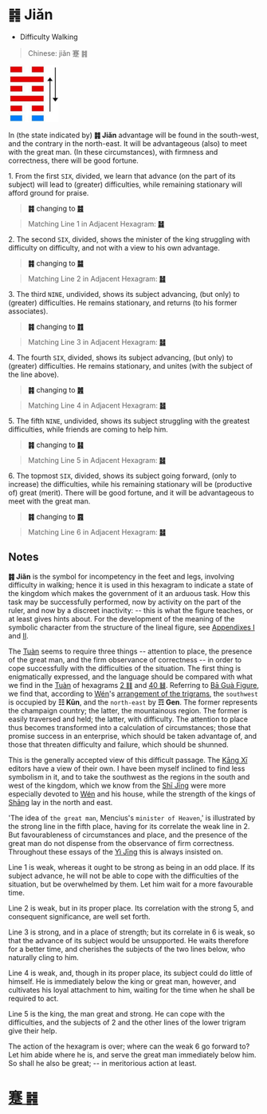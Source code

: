 # ䷦ Jiǎn

* Difficulty Walking

> Chinese: jiǎn 蹇 ䷦

<a id="p-141"/>

<img src="shapes/39.10.jpg" width="101" alt="蹇">

In (the state indicated by) **䷦ Jiǎn** advantage will be found in the south-west, and the contrary in the north-east. It will be advantageous (also) to meet with the great man. (In these circumstances), with firmness and correctness, there will be good fortune.

<a id="p-142"/>

1.<a id="39.1"/> From the first `SIX`, divided, we learn that advance (on the part of its subject) will lead to (greater) difficulties, while remaining stationary will afford ground for praise.

> **䷦** changing to [**䷾**](e697a2e6b58ejiji.md)

> Matching Line 1 in Adjacent Hexagram: [**䷧**](e8a7a3xie.md#40.1)

2.<a id="39.2"/> The second `SIX`, divided, shows the minister of the king struggling with difficulty on difficulty, and not with a view to his own advantage.

> **䷦** changing to [**䷯**](e4ba95jing.md)

> Matching Line 2 in Adjacent Hexagram: [**䷧**](e8a7a3xie.md#40.2)

3.<a id="39.3"/> The third `NINE`, undivided, shows its subject advancing, (but only) to (greater) difficulties. He remains stationary, and returns (to his former associates).

> **䷦** changing to [**䷇**](e6af94bi.md)

> Matching Line 3 in Adjacent Hexagram: [**䷧**](e8a7a3xie.md#40.3)

4.<a id="39.4"/> The fourth `SIX`, divided, shows its subject advancing, (but only) to (greater) difficulties. He remains stationary, and unites (with the subject of the line above).

> **䷦** changing to [**䷞**](e592b8xian.md)

> Matching Line 4 in Adjacent Hexagram: [**䷧**](e8a7a3xie.md#40.4)

5.<a id="39.5"/> The fifth `NINE`, undivided, shows its subject struggling with the greatest difficulties, while friends are coming to help him.

> **䷦** changing to [**䷎**](e8b0a6qian.md)

> Matching Line 5 in Adjacent Hexagram: [**䷧**](e8a7a3xie.md#40.5)

<a id="p-143"/>

6.<a id="39.6"/> The topmost `SIX`, divided, shows its subject going forward, (only to increase) the difficulties, while his remaining stationary will be (productive of) great (merit). There will be good fortune, and it will be advantageous to meet with the great man.

> **䷦** changing to [**䷴**](e6b890jian.md)

> Matching Line 6 in Adjacent Hexagram: [**䷧**](e8a7a3xie.md#40.6)

## Notes

**䷦ Jiǎn** is the symbol for incompetency in the feet and legs, involving difficulty in walking; hence it is used in this hexagram to indicate a state of the kingdom which makes the government of it an arduous task. How this task may be successfully performed, now by activity on the part of the ruler, and now by a discreet inactivity: -- this is what the figure teaches, or at least gives hints about. For the development of the meaning of the symbolic character from the structure of the lineal figure, see [Appendixes I](appendix01s1.md) and [II](appendix02s1.md).

The [Tuàn](https://ctext.org/book-of-changes/tuan-zhuan) seems to require three things -- attention to place, the presence of the great man, and the firm observance of correctness -- in order to cope successfully with the difficulties of the situation. The first thing is enigmatically expressed, and the language should be compared with what we find in the [Tuàn](https://ctext.org/book-of-changes/tuan-zhuan) of hexagrams [2 ䷁](e59da4kun.md) and [40 ䷧](e8a7a3xie.md). Referring to [Bā Guà Figure](bagua.png), we find that, according to [Wén](https://en.wikipedia.org/wiki/King_Wen_of_Zhou)'s [arrangement of the trigrams](later_heaven.jpg), the `southwest` is occupied by **☷ Kūn**, and the `north-east` by **☶ Gen**. The former represents the champaign country; the latter, the mountainous region. The former is easily traversed and held; the latter, with difficulty. The attention to place thus becomes transformed into a calculation of circumstances; those that promise success in an enterprise, which should be taken advantage of, and those that threaten difficulty and failure, which should be shunned.

This is the generally accepted view of this difficult passage. The [Kāng Xī](https://en.wikipedia.org/wiki/Kangxi_Dictionary) editors have a view of their own. I have been myself inclined to find less symbolism in it, and to take the southwest as the regions in the south and west of the kingdom, which we know from the [Shī Jīng](https://en.wikipedia.org/wiki/Classic_of_Poetry) were more especially devoted to [Wén](https://en.wikipedia.org/wiki/King_Wen_of_Zhou) and his house, while the strength of the kings of [Shāng](https://en.wikipedia.org/wiki/Shang_dynasty) lay in the north and east.

'The idea of `the great man`, Mencius's `minister of Heaven`,' is illustrated by the strong line in the fifth place, having for its correlate the weak line in 2. But favourableness of circumstances and place, and the presence of the great man do not dispense from the observance of firm correctness. Throughout these essays of the [Yì Jīng](https://en.wikipedia.org/wiki/I_Ching) this is always insisted on.

Line 1 is weak, whereas it ought to be strong as being in an odd place. If its subject advance, he will not be able to cope with the difficulties of the situation, but be overwhelmed by them. Let him wait for a more favourable time.

Line 2 is weak, but in its proper place. Its correlation with the strong 5, and consequent significance, are well set forth.

Line 3 is strong, and in a place of strength; but its correlate in 6 is weak, so that the advance of its subject would be unsupported. He waits therefore for a better time, and cherishes the subjects of the two lines below, who naturally cling to him.

Line 4 is weak, and, though in its proper place, its subject could do little of himself. He is immediately below the king or great man, however, and cultivates his loyal attachment to him, waiting for the time when he shall be required to act.

Line 5 is the king, the man great and strong. He can cope with the difficulties, and the subjects of 2 and the other lines of the lower trigram give their help.

The action of the hexagram is over; where can the weak 6 go forward to? Let him abide where he is, and serve the great man immediately below him. So shall he also be great; -- in meritorious action at least.

# [蹇 ䷦](e8b987jian_cn.md)

